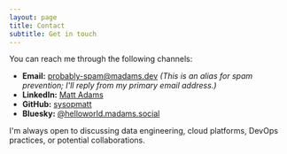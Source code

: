 ```yaml
---
layout: page
title: Contact
subtitle: Get in touch
---
```


You can reach me through the following channels:

*   **Email:** [probably-spam@madams.dev](mailto:probably-spam@madams.dev) *(This is an alias for spam prevention; I'll reply from my primary email address.)*
*   **LinkedIn:** [Matt Adams](https://www.linkedin.com/in/matt-adams-98ab05a3/)
*   **GitHub:** [sysopmatt](https://github.com/sysopmatt)
*   **Bluesky:** [@helloworld.madams.social](https://bsky.app/profile/helloworld.madams.social)

I'm always open to discussing data engineering, cloud platforms, DevOps practices, or potential collaborations. 
